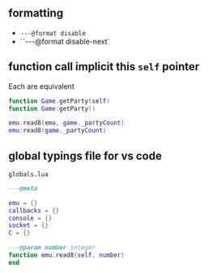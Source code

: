 
## formatting

- `---@format disable`
- ``---@format disable-next`

## function call implicit this `self` pointer

Each are equivalent

```lua
function Game.getParty(self)
function Game:getParty()
```

```lua
emu.read8(emu, game._partyCount)
emu:read8(game._partyCount)
```

## global typings file for vs code

`globals.lua`

```lua
---@meta

emu = {}
callbacks = {}
console = {}
socket = {}
C = {}

---@param number integer
function emu.read8(self, number)
end

```

